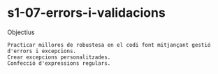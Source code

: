 # s1-07-errors-i-validacions


Objectius

    Practicar millores de robustesa en el codi font mitjançant gestió d'errors i excepcions.
    Crear excepcions personalitzades.
    Confecció d'expressions regulars.
